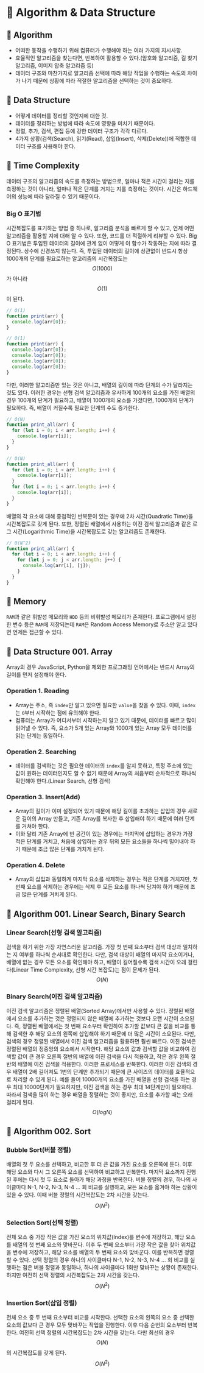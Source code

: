 # 🔎 Algorithm & Data Structure
## 📌 Algorithm
- 어떠한 동작을 수행하기 위해 컴퓨터가 수행해야 하는 여러 가지의 지시사항.
- 효율적인 알고리즘을 찾는다면, 반복하여 활용할 수 있다.(암호화 알고리즘, 길 찾기 알고리즘, 이미지 압축 알고리즘 등)
- 데이터 구조와 마찬가지로 알고리즘 선택에 따라 해당 작업을 수행하는 속도의 차이가 나기 때문에 상황에 따라 적절한 알고리즘을 선택하는 것이 중요하다.

## 📌 Data Structure
- 어떻게 데이터를 정리할 것인지에 대한 것.
- 데이터를 정리하는 방법에 따라 속도에 영향을 미치기 때문이다.
- 정렬, 추가, 검색, 편집 등에 강한 데이터 구조가 각각 다르다.
- 4가지 상황(검색(Search), 읽기(Read), 삽입(Insert), 삭제(Delete))에 적합한 데이터 구조를 사용해야 한다.

## 📌 Time Complexity
데이터 구조의 알고리즘의 속도를 측정하는 방법으로, 얼마나 적은 시간이 걸리는 지를 측정하는 것이 아니라, 얼마나 적은 단계를 거치는 지를 측정하는 것이다. 시간은 하드웨어의 성능에 따라 달라질 수 있기 때문이다.

### Big O 표기법
시간복잡도를 표기하는 방법 중 하나로, 알고리즘 분석을 빠르게 할 수 있고, 언제 어떤 알고리즘을 활용할 지에 대해 알 수 있다. 또한, 코드를 더 적절하게 리뷰할 수 있다.
Big O 표기법은 투입된 데이터의 길이에 관계 없이 어떻게 이 함수가 작동하는 지에 따라 결정된다. 상수에 신경쓰지 않는다. 즉, 투입된 데이터의 길이에 상관없이 반드시 항상 1000개의 단계를 필요로하는 알고리즘의 시간복잡도는 $$O(1000)$$가 아니라 $$O(1)$$이 된다.
```javascript
// O(1)
function print(arr) {
  console.log(arr[0]);
}
```
```javascript
// O(1)
function print(arr) {
  console.log(arr[0]);
  console.log(arr[0]);
  console.log(arr[0]);
  console.log(arr[0]);
}
```
다만, 이러한 알고리즘만 있는 것은 아니고, 배열의 길이에 따라 단계의 수가 달라지는 것도 있다. 이러한 경우는 선형 검색 알고리즘과 유사하게 100개의 요소를 가진 배열의 경우 100개의 단계가 필요하고, 배열이 1000개의 요소를 가졌다면, 1000개의 단계가 필요하다. 즉, 배열이 커질수록 필요한 단계의 수도 증가한다.
```javascript
// O(N)
function print_all(arr) {
  for (let i = 0; i < arr.length; i++) {
    console.log(arr[i]);
  }
}
```
```javascript
// O(N)
function print_all(arr) {
  for (let i = 0; i < arr.length; i++) {
    console.log(arr[i]);
  }
  for (let i = 0; i < arr.length; i++) {
    console.log(arr[i]);
  }
}
```
배열의 각 요소에 대해 중첩적인 반복문이 있는 경우에 2차 시간(Quadratic Time)을 시간복잡도로 갖게 된다. 또한, 정렬된 배열에서 사용하는 이진 검색 알고리즘과 같은 로그 시간(Logarithmic Time)을 시간복잡도로 갖는 알고리즘도 존재한다. 
```javascript
// O(N^2)
function print_all(arr) {
  for (let i = 0; i < arr.length; i++) {
    for (let j = 0; j < arr.length; j++) {
      console.log(arr[i], [j]);
    }
  }
}
```

## 📌 Memory
`RAM`과 같은 휘발성 메모리와 `HDD` 등의 비휘발성 메모리가 존재한다. 프로그램에서 설정한 변수 등은 `RAM`에 저장되는데 `RAM`은 Random Access Memory로 주소만 알고 있다면 언제든 접근할 수 있다.

## 📌 Data Structure 001. Array
Array의 경우 JavaScript, Python을 제외한 프로그래밍 언어에서는 반드시 Array의 길이를 먼저 설정해야 한다.

### Operation 1. Reading
- Array는 주소, 즉 `index`만 알고 있으면 필요한 `value`을 찾을 수 있다. 이때, `index`는 `0`부터 시작하는 점에 유의해야 한다.
- 컴퓨터는 Array가 어디서부터 시작하는지 알고 있기 때문에, 데이터를 빠르고 많이 읽어낼 수 있다. 즉, 요소가 5개 있는 Array와 1000개 있는 Array 모두 데이터를 읽는 단계는 동일하다.
  
### Operation 2. Searching
- 데이터를 검색하는 것은 필요한 데이터의 `index`를 알지 못하고, 특정 주소에 있는 값이 원하는 데이터인지도 알 수 없기 때문에 Array의 처음부터 순차적으로 하나씩 확인해야 한다.(Linear Search, 선형 검색)

### Operation 3. Insert(Add)
- Array의 길이가 이미 설정되어 있기 때문에 해당 길이를 초과하는 삽입의 경우 새로운 길이의 Array 만들고, 기존 Array를 복사한 후 삽입해야 하기 때문에 여러 단계를 거쳐야 한다.
- 이와 달리 기존 Array에 빈 공간이 있는 경우에는 마지막에 삽입하는 경우가 가장 적은 단계를 거치고, 처음에 삽입하는 경우 뒤의 모든 요소들을 하나씩 밀어내야 하기 때문에 조금 많은 단계를 거치게  된다.

### Operation 4. Delete
- Array의 삽입과 동일하게 마지막 요소를 삭제하는 경우는 적은 단계를 거치지만, 첫 번째 요소를 삭제하는 경우에는 삭제 후 모든 요소를 하나씩 당겨야 하기 때문에 조금 많은 단계를 거치게 된다.

## 📌 Algorithm 001. Linear Search, Binary Search
### Linear Search(선형 검색 알고리즘)
검색을 하기 위한 가장 자연스러운 알고리즘.
가장 첫 번째 요소부터 검색 대상과 일치하는 지 여부를 하나씩 순서대로 확인한다. 다만, 검색 대상이 배열의 마지막 요소이거나, 배열에 없는 경우 모든 요소를 확인해야 하고, 배열이 길어질수록 검색 시간이 오래 걸린다(Linear Time Complexity, 선형 시간 복잡도)는 점이 문제가 된다.
$$O(N)$$

### Binary Search(이진 검색 알고리즘)
이진 검색 알고리즘은 정렬된 배열(Sorted Array)에서만 사용할 수 있다.
정렬된 배열에서 요소를 추가하는 것은 정렬되지 않은 배열에 추가하는 것보다 오랜 시간이 소요된다. 즉, 정렬된 배열에서는 첫 번째 요소부터 확인하여 추가할 값보다 큰 값을 비교를 통해 검색한 후 해당 요소의 왼쪽에 삽입해야 하기 때문에 더 많은 시간이 소요된다.
다만, 검색의 경우 정렬된 배열에서 이진 검색 알고리즘을 활용하면 훨씬 빠르다. 이진 검색은 정렬된 배열의 정중앙의 요소에서 시작한다. 해당 요소의 값과 검색할 값을 비교하여 검색할 값이 큰 경우 오른쪽 절반의 배열에 이진 검색을 다시 적용하고, 작은 경우 왼쪽 절반의 배열에 이진 검색을 적용한다. 이러한 프로세스를 반복한다.
이러한 이진 검색의 경우 배열이 2배 길어져도 1번의 단계만 추가되기 때문에 큰 사이즈의 데이터를 효율적으로 처리할 수 있게 된다. 예를 들어 10000개의 요소를 가진 배열을 선형 검색을 하는 경우 최대 10000단계가 필요하지만, 이진 검색을 하는 경우 최대 14단계만이 필요하다.
따라서 검색을 많이 하는 경우 배열을 정렬하는 것이 좋지만, 요소를 추가할 때는 오래 걸리게 된다.
$$O(logN)$$

## 📌 Algorithm 002. Sort
### Bubble Sort(버블 정렬)
배열의 첫 두 요소를 선택하고, 비교한 후 더 큰 값을 가진 요소를 오른쪽에 둔다. 이후 해당 요소와 다시 그 오른쪽 요소를 선택하여 비교하고 반복한다. 마지막 요소까지 진행된 후에는 다시 첫 두 요소로 돌아가 해당 과정을 반복한다.
버블 정렬의 경우, 하나의 사이클마다 N-1, N-2, N-3, N-4 ... 회 비교를 실행하고, 모든 요소를 옮겨야 하는 상황이 있을 수 있다. 이때 버블 정렬의 시간복잡도는 2차 시간을 갖는다.
$$O(N^2)$$

### Selection Sort(선택 정렬)
전체 요소 중 가장 작은 값을 가진 요소의 위치값(Index)를 변수에 저장하고, 해당 요소를 배열의 첫 번째 요소와 맞바꾼다. 이후 두 번째 요소부터 가장 작은 값을 찾아 위치값을 변수에 저장하고, 해당 요소를 배열의 두 번째 요소와 맞바꾼다. 이를 반복하면 정렬할 수 있다.
선택 정렬의 경우 하나의 사이클마다 N-1, N-2, N-3, N-4 ... 회 비교를 실행하는 점은 버블 정렬과 동일하나, 하나의 사이클마다 1회만 맞바꾸는 상황이 존재한다. 하지만 여전히 선택 정렬의 시간복잡도는 2차 시간을 갖는다.
$$O(N^2)$$

### Insertion Sort(삽입 정렬)
전체 요소 중 두 번째 요소부터 비교를 시작한다. 선택한 요소의 왼쪽의 요소 중 선택한 요소의 값보다 큰 경우 모두 맞바꾸는 작업을 진행한다. 이후 다음 순번의 요소부터 반복한다. 여전히 선택 정렬의 시간복잡도는 2차 시간을 갖는다. 다만 최선의 경우 $$O(N)$$의 시간복잡도를 갖게 된다.
$$O(N^2)$$

